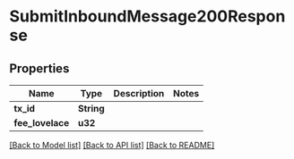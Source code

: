 # SubmitInboundMessage200Response

## Properties

Name | Type | Description | Notes
------------ | ------------- | ------------- | -------------
**tx_id** | **String** |  | 
**fee_lovelace** | **u32** |  | 

[[Back to Model list]](../README.md#documentation-for-models) [[Back to API list]](../README.md#documentation-for-api-endpoints) [[Back to README]](../README.md)


